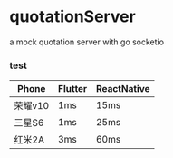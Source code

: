 # quotationServer

a mock quotation server with go socketio

### test

|Phone|Flutter|ReactNative|
|-----|-----|-----|
|荣耀v10|1ms|15ms|
|三星S6|1ms|25ms|
|红米2A	|3ms|60ms|
